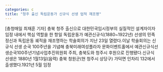 ```yaml
---
categories: c
title: "청주 출신 독립운동가 신규식 선생 업적 재조명"
---
```

[충청매일 최재훈 기자] 충북 청주 출신으로 대한민국임시정부의 실질적인 설계자이자 임정 내에서 핵심 역할을 한 항일 독립운동가 예관신규식(1880~1922년) 선생의 민족정신과 독립운동 궤적을 재조명하는 학술회의가 지난 23일 열렸다.이날 학술회의는 신규식 선생 순국 100주년을 기념해 충북미래여성플라자 문화이벤트홀에서 예관신규식선생순국100주년기념사업추진위원회 주최, 충북도와 청주시 후원으로 진행됐다.신규식 선생은 1880년 1월13일(음력) 충북 청원군(현 청주시 상당구) 가덕면 인차리 132에서 출생했다.1921년 5월 임정